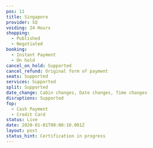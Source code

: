 ```yaml
---
pos: 11
title: Singapore
provider: SQ
voiding: 24 Hours
shopping: 
  - Published
  - Negotiated
booking: 
  - Instant Payment
  - On hold
cancel_on_hold: Supported
cancel_refund: Original form of payment
seats: Supported
services: Supported
split: Supported
date_change: Cabin changes, Date changes, Time changes
disruptions: Supported
fop:
  - Cash Payment
  - Credit Card
status: Live
date: 2020-01-01T00:00:10.001Z
layout: post
status_hint: Certification in progress
---
```

